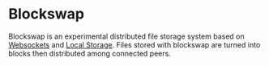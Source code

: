 # Blockswap

Blockswap is an experimental distributed file storage system based on [Websockets](https://developer.mozilla.org/en-US/docs/Web/API/WebSockets_API) and [Local Storage](https://developer.mozilla.org/en/docs/Web/API/Window/localStorage). Files stored with blockswap are turned into blocks then distributed among connected peers.
